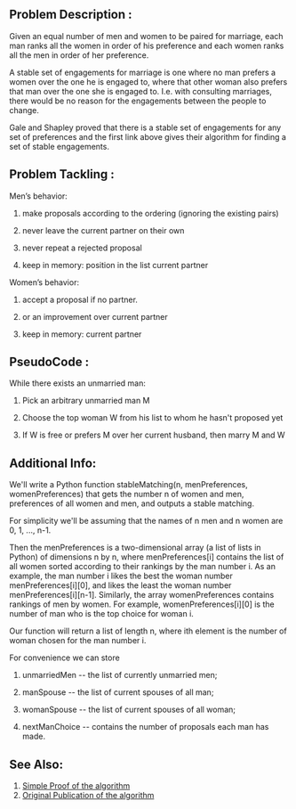 ## Problem Description :
Given an equal number of men and women to be paired for marriage, each man ranks all the women in order of his preference and each women ranks all the men in order of her preference.

A stable set of engagements for marriage is one where no man prefers a women over the one he is engaged to, where that other woman also prefers that man over the one she is engaged to. I.e. with consulting marriages, there would be no reason for the engagements between the people to change.

Gale and Shapley proved that there is a stable set of engagements for any set of preferences and the first link above gives their algorithm for finding a set of stable engagements.

## Problem Tackling :
Men’s behavior:

1. make proposals according to the ordering
(ignoring the existing pairs)

2. never leave the current partner on their
own

3. never repeat a rejected proposal

4. keep in memory: position in the list  current
partner

Women’s behavior:

1. accept a proposal if no partner.

2. or an improvement over current partner

3. keep in memory: current partner

## PseudoCode : 
While there exists an unmarried man:

1. Pick an arbitrary unmarried man M

2. Choose the top woman W from his list to whom he hasn't proposed yet

3. If W is free or prefers M over her current husband, then marry M and W

## Additional Info:
We'll write a Python function stableMatching(n, menPreferences, womenPreferences) that gets the number n of women and men, preferences of all women and men, and outputs a stable matching.

For simplicity we'll be assuming that the names of n men and n women are 0, 1, ..., n-1.

Then the menPreferences is a two-dimensional array (a list of lists in Python) of dimensions n by n, where menPreferences[i] contains the list of all women sorted according to their rankings by the man number i. As an example, the man number i likes the best the woman number menPreferences[i][0], and likes the least the woman number menPreferences[i][n-1]. Similarly, the array womenPreferences contains rankings of men by women. For example, womenPreferences[i][0] is the number of man who is the top choice for woman i.

Our function will return a list of length n, where ith element is the number of woman chosen for the man number i.

For convenience we can store

1. unmarriedMen -- the list of currently unmarried men;

2. manSpouse -- the list of current spouses of all man;

3. womanSpouse -- the list of current spouses of all woman;

4. nextManChoice -- contains the number of proposals each man has made.

## See Also:
1. [Simple Proof of the algorithm](https://d3c33hcgiwev3.cloudfront.net/efvWXCCaEeiFIxKh3jdPBg_7a3b7710209a11e88f9c53d16cfdac1d_notes.pdf?Expires=1545955200&Signature=Q1Lh5Y7aqXSpI06TRlGj-0-meGyIFamzqzBAObRcuvnI1Q-xmGDmk0tz~bENkmQ-QI-4NzRMRHjY6Q7aPuOw29mwK8Tajwtj2UQLbVGp~dFgci-DJmxOV617Et38H8L4nPkJ-wNWnWtjpL6mB1ZQDMozboohrZ-1cRIZBC6V5io_&Key-Pair-Id=APKAJLTNE6QMUY6HBC5A)
2. [Original Publication of the algorithm](https://www.jstor.org/stable/2312726)
